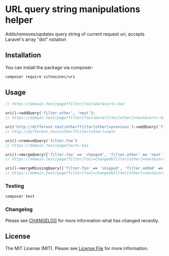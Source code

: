 # URL query string manipulations helper

Adds/removes/updates query string of current request uri, accepts Laravel's array "dot" notation

## Installation

You can install the package via composer:

```bash
composer require vitnasinec/uri
```

## Usage

``` php
// https://domain.test/page?filter[foo]=bar&sort=-baz

uri()->addQuery('filter.other', 'next');
// https://domain.test/page?filter[foo]=bar&filter[other]=next&sort=-baz

uri('http://different.test/other?filter[other]=previous')->addQuery('filter.other', 'next');
// http://different.test/other?filter[other]=next

uri()->removeQuery('filter.foo')
// https://domain.test/page?sort=-baz

uri()->mergeQuery(['filter.foo' => 'changed', 'filter.other' => 'next']);
// https://domain.test/page?filter[foo]=changed&filter[other]=next&sort=-baz

uri()->mergeMissingQuery(['filter.foo' => 'skipped', 'filter.added' => true]);
// https://domain.test/page?filter[foo]=changed&filter[other]=next&sort=-baz

```

### Testing

``` bash
composer test
```

### Changelog

Please see [CHANGELOG](CHANGELOG.md) for more information what has changed recently.

## License

The MIT License (MIT). Please see [License File](LICENSE.md) for more information.
